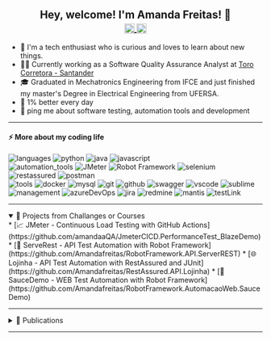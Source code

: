 
<h2 style="text-align: center;">Hey, welcome! I'm Amanda Freitas! 👋 

</br>
<a href="mailto:amandkelvi@gmail.com">
  <img align="center" alt="Amanda's Email" width="20px" src="https://simpleicons.vercel.app/gmail/495f7e" />
</a> 
<a href="https://linkedin.com/in/amandaklf">
  <img align="center" alt="Amanda's LinkedIn" width="20px" src="https://simpleicons.now.sh/linkedin/495f7e" />
</a>
</h4>



* 🚀 I'm a tech enthusiast who is curious and loves to learn about new things. 
* 👩‍💻 Currently working as a Software Quality Assurance Analyst at [Toro Corretora - Santander](https://www.toroinvestimentos.com.br/)
* 🎓 Graduated in Mechatronics Engineering from IFCE and just finished my master's Degree in Electrical Engineering from UFERSA.
* 💼 1% better every day
* 💬 ping me about software testing, automation tools and development

----
#### ⚡️ More about my coding life

![languages](https://img.shields.io/static/v1?label=&message=languages:&color=111&style=flat-square)
![python](https://img.shields.io/static/v1?logo=python&label=&message=python&color=36465D&logoColor=AAA&style=flat-square&link=)
![java](https://img.shields.io/static/v1?logo=java&label=&message=java&color=36465D&logoColor=AAA&style=flat-square)
![javascript](https://img.shields.io/static/v1?logo=javascript&label=&message=javascript&color=36465D&logoColor=AAA&style=flat-square)
&nbsp;&nbsp;&nbsp; </br>
![automation_tools](https://img.shields.io/static/v1?label=&message=automation_tools:&color=111&style=flat-square)
![JMeter](https://img.shields.io/static/v1?logo=JMeter&label=&message=JMeter&color=36465D&logoColor=AAA&style=flat-square)
![Robot Framework](https://img.shields.io/static/v1?logo=robot&label=&message=robotFramework&color=36465D&logoColor=AAA&style=flat-square)
![selenium](https://img.shields.io/static/v1?logo=selenium&label=&message=selenium&color=36465D&logoColor=AAA&style=flat-square)
![restassured](https://img.shields.io/static/v1?logo=restAssured&label=&message=restAssured&color=36465D&logoColor=AAA&style=flat-square)
![postman](https://img.shields.io/static/v1?logo=postman&label=&message=postman&color=36465D&logoColor=AAA&style=flat-square)
&nbsp;&nbsp;&nbsp; </br>
![tools](https://img.shields.io/static/v1?label=&message=tools:&color=111&style=flat-square)
![docker](https://img.shields.io/static/v1?logo=docker&label=&message=docker&color=36465D&logoColor=AAA&style=flat-square)
![mysql](https://img.shields.io/static/v1?logo=mysql&label=&message=mysql&color=36465D&logoColor=AAA&style=flat-square)
![git](https://img.shields.io/static/v1?logo=git&label=&message=git&color=36465D&logoColor=AAA&style=flat-square)
![github](https://img.shields.io/static/v1?logo=github&label=&message=github&color=36465D&logoColor=AAA&style=flat-square)
![swagger](https://img.shields.io/static/v1?logo=swagger&label=&message=swagger&color=36465D&logoColor=AAA&style=flat-square)
![vscode](https://img.shields.io/static/v1?logo=vscode&label=&message=vscode&color=36465D&logoColor=AAA&style=flat-square)
![sublime](https://img.shields.io/static/v1?logo=sublime&label=&message=sublime&color=36465D&logoColor=AAA&style=flat-square)
&nbsp;&nbsp;&nbsp; </br>
![management](https://img.shields.io/static/v1?label=&message=management:&color=111&style=flat-square)
![azureDevOps](https://img.shields.io/static/v1?logo=azureDevOps&label=&message=azureDevOps&color=36465D&logoColor=AAA&style=flat-square)
![jira](https://img.shields.io/static/v1?logo=jira&label=&message=jira&color=36465D&logoColor=AAA&style=flat-square)
![redmine](https://img.shields.io/static/v1?logo=redmine&label=&message=redmine&color=36465D&logoColor=AAA&style=flat-square)
![mantis](https://img.shields.io/static/v1?logo=&label=&message=mantis&color=36465D&logoColor=AAA&style=flat-square)
![testLink](https://img.shields.io/static/v1?logo=testLink&label=&message=testLink&color=36465D&logoColor=AAA&style=flat-square)

---------

<details OPEN><summary>📑 Projects from Challanges or Courses
</summary>
* [📈 JMeter  - Continuous Load Testing with GitHub Actions](https://github.com/amandaaQA/JmeterCICD.PerformanceTest_BlazeDemo)
* [🤖 ServeRest  - API Test Automation with Robot Framework](https://github.com/Amandafreitas/RobotFramework.API.ServerREST)
* [🌐 Lojinha  - API Test Automation with RestAssured and JUnit](https://github.com/Amandafreitas/RestAssured.API.Lojinha)
* [🤖 SauceDemo  - WEB Test Automation with Robot Framework](https://github.com/Amandafreitas/RobotFramework.AutomacaoWeb.SauceDemo)
</details>
  
---------

<details><summary>📑 Publications</summary>

* [IEEE TIM - A portable surface plasmons resonance sensor based on single-board computer](https://ieeexplore.ieee.org/document/9989399)
* [2021 SBMO/IEEE MTT-S - Project of a portable surface plasmons ressonance sensor based on single-board computer](https://ieeexplore.ieee.org/document/9624867)

</details>

-------

